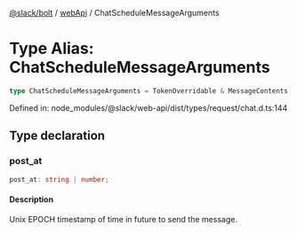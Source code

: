 [@slack/bolt](../../../../index.md) / [webApi](../index.md) / ChatScheduleMessageArguments

# Type Alias: ChatScheduleMessageArguments

```ts
type ChatScheduleMessageArguments = TokenOverridable & MessageContents & object & ReplyInThread & Parse & LinkNames & AsUser & Metadata & Unfurls;
```

Defined in: node\_modules/@slack/web-api/dist/types/request/chat.d.ts:144

## Type declaration

### post\_at

```ts
post_at: string | number;
```

#### Description

Unix EPOCH timestamp of time in future to send the message.
